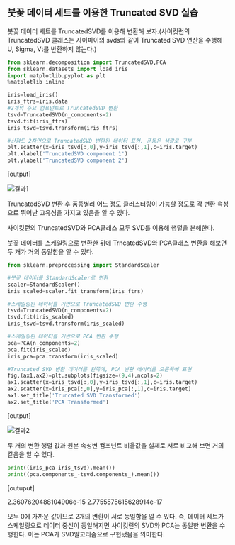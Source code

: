 ## 붓꽃 데이터 세트를 이용한 Truncated SVD 실습

붓꽃 데이터 세트를 TruncatedSVD를 이용해 변환해 보자.(사이킷런의 TruncatedSVD 클래스는 사이파이의 svds와 같이 Truncated SVD 연산을 수행해 U, Sigma, Vt를 반환하지 않는다.)

```python
from sklearn.decomposition import TruncatedSVD,PCA
from sklearn.datasets import load_iris
import matplotlib.pyplot as plt
%matplotlib inline

iris=load_iris()
iris_ftrs=iris.data
#2개의 주요 컴포넌트로 TruncatedSVD 변환
tsvd=TruncatedSVD(n_components=2)
tsvd.fit(iris_ftrs)
iris_tsvd=tsvd.transform(iris_ftrs)

#산점도 2차언으로 TruncatedSVD 변환된 데이터 표현. 푼동은 색깔로 구분
plt.scatter(x=iris_tsvd[:,0],y=iris_tsvd[:,1],c=iris.target)
plt.xlabel('TruncatedSVD component 1')
plt.ylabel('TruncatedSVD component 2')
```

[output]

![결과1](https://user-images.githubusercontent.com/77263283/126586644-044dba25-1337-4789-9a4b-b533b95187bd.png)

TruncatedSVD 변환 후 품종별러 어느 정도 클러스터링이 가능할 정도로 각 변환 속성으로 뛰어난 고유성을 가지고 있음을 알 수 있다.

사이킷런의 TruncatedSVD와 PCA클래스 모두 SVD를 이용해 행렬을 분해한다.

붓꽃 데이터를 스케일링으로 변환한 뒤에 TrncatedSVD와 PCA클래스 변환을 해보면 두 개가 거의 동일함을 알 수 있다.

```python
from sklearn.preprocessing import StandardScaler

#붓꽃 데이터를 StandardScaler로 변환
scaler=StandardScaler()
iris_scaled=scaler.fit_transform(iris_ftrs)

#스케일링된 데이터를 기반으로 TruncatedSVD 변환 수행
tsvd=TruncatedSVD(n_components=2)
tsvd.fit(iris_scaled)
iris_tsvd=tsvd.transform(iris_scaled)

#스케일링된 데이터를 기반으로 PCA 변환 수행
pca=PCA(n_components=2)
pca.fit(iris_scaled)
iris_pca=pca.transform(iris_scaled)

#Truncated SVD 변환 데이터를 왼쪽에, PCA 변환 데이터를 오른쪽에 표현
fig,(ax1,ax2)=plt.subplots(figsize=(9,4),ncols=2)
ax1.scatter(x=iris_tsvd[:,0],y=iris_tsvd[:,1],c=iris.target)
ax2.scatter(x=iris_pca[:,0],y=iris_pca[:,1],c=iris.target)
ax1.set_title('Truncated SVD Transformed')
ax2.set_title('PCA Transformed')
```

[output]

![결과2](https://user-images.githubusercontent.com/77263283/126586648-608c2f85-f77d-4322-a5b0-ecce4e96915d.png)

두 개의 변환 행렬 값과 원본 속성변 컴포넌트 비율값을 실제로 서로 비교해 보면 거의 같음을 알 수 있다.

```python
print((iris_pca-iris_tsvd).mean())
print((pca.components_-tsvd.components_).mean())
```

[outuput]

2.3607620488104906e-15
2.7755575615628914e-17

모두 0에 가까운 값이므로 2개의 변환이 서로 동일함을 알 수 있다. 즉, 데이터 세트가 스케일링으로 데이터 중신이 동일해지면 사이킷런의 SVD와 PCA는 동일한 변환을 수행한다. 이는 PCA가 SVD알고리즘으로 구현됐음을 의미한다.
